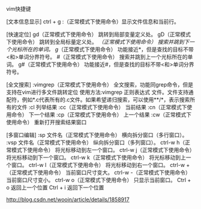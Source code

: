 vim快捷键

[文本信息显示]
ctrl + g :（正常模式下使用命令）显示文件信息和当前行。


[快速定位]
gd（正常模式下使用命令） 跳转到局部变量定义处。
gD（正常模式下使用命令） 跳转到全局标量定义处。
*（正常模式下使用命令） 搜索并跳到下一个光标所在的单词。
g*（正常模式下使用命令） 功能接近*，但是查找的目标不带\<和\>单词分界符号。
#（正常模式下使用命令） 搜索并跳到上一个光标所在的单词。
g#（正常模式下使用命令） 功能接近#，但是查找的目标不带\<和\>单词分界符号。


[全文搜索]
:vimgrep（正常模式下使用命令） 全文搜索，功能同grep命令，但是支持在vim进行多文件跳转定位
使用方法:vimgrep 正则表达式 文件。文件支持通配符，例如*.c代表所有的.c文件。如果希望递归搜索，可以使用**/*，表示搜索所有的文件
:cl 列举结果
:cc（正常模式下使用命令） 当前结果
:cn（正常模式下使用命令） 下一个结果
:cp（正常模式下使用命令） 上一个结果
:cw（正常模式下使用命令） 重新打开搜索结果窗口


[多窗口编辑]
:sp  文件名（正常模式下使用命令） 横向拆分窗口（多行窗口）。
:vsp 文件名（正常模式下使用命令） 纵向拆分窗口（多列窗口）。
ctrl-w h（正常模式下使用命令） 将光标移动到左一个窗口。
ctrl-w j（正常模式下使用命令） 将光标移动到下一个窗口。
ctrl-w k（正常模式下使用命令） 将光标移动到上一个窗口。
ctrl-w l（正常模式下使用命令） 将光标移动到右一个窗口。
ctrl-w +（正常模式下使用命令） 当前窗口尺寸变大。
ctrl-w -（正常模式下使用命令） 当前窗口尺寸变小。
ctrl-w o（正常模式下使用命令） 只显示当前窗口。
Ctrl + o 	返回上一个位置
Ctrl + i    返回下一个位置



http://blog.csdn.net/wooin/article/details/1858917

